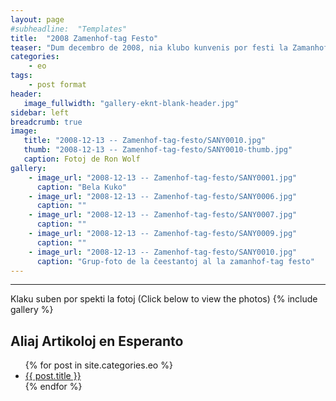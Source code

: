 ```yaml
---
layout: page
#subheadline:  "Templates"
title:  "2008 Zamenhof-tag Festo"
teaser: "Dum decembro de 2008, nia klubo kunvenis por festi la Zamanhof-tag festo.  Kelkaj da ni kunvenis ĉe la hejmo de Filipo kaj Elizabeto kun manĝaĵo, kuko, trinkaĵo, kaj kantoj.  La tempo estis ĝuita de ĉiuj."
categories:
    - eo
tags:
    - post format
header:
   image_fullwidth: "gallery-eknt-blank-header.jpg"
sidebar: left
breadcrumb: true
image:
   title: "2008-12-13 -- Zamenhof-tag-festo/SANY0010.jpg"
   thumb: "2008-12-13 -- Zamenhof-tag-festo/SANY0010-thumb.jpg"
   caption: Fotoj de Ron Wolf
gallery:
    - image_url: "2008-12-13 -- Zamenhof-tag-festo/SANY0001.jpg"
      caption: "Bela Kuko"
    - image_url: "2008-12-13 -- Zamenhof-tag-festo/SANY0006.jpg"
      caption: ""
    - image_url: "2008-12-13 -- Zamenhof-tag-festo/SANY0007.jpg"
      caption: ""
    - image_url: "2008-12-13 -- Zamenhof-tag-festo/SANY0009.jpg"
      caption: ""
    - image_url: "2008-12-13 -- Zamenhof-tag-festo/SANY0010.jpg"
      caption: "Grup-foto de la ĉeestantoj al la zamanhof-tag festo"
---
```

<!--more-->
--------------------------
Klaku suben por spekti la fotoj (Click below to view the photos)
{% include gallery %}


## Aliaj Artikoloj en Esperanto

<ul>
    {% for post in site.categories.eo %}
    <li><a href="{{ site.url }}{{ site.baseurl }}{{ post.url }}">{{ post.title }}</a></li>
    {% endfor %}
</ul>